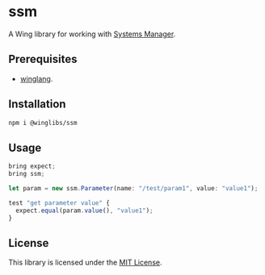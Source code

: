 # ssm

A Wing library for working with [Systems Manager](https://aws.amazon.com/systems-manager/).

## Prerequisites

* [winglang](https://winglang.io).

## Installation

```sh
npm i @winglibs/ssm
```

## Usage

```js
bring expect;
bring ssm;

let param = new ssm.Parameter(name: "/test/param1", value: "value1");

test "get parameter value" {
  expect.equal(param.value(), "value1");
}
```

## License

This library is licensed under the [MIT License](./LICENSE).
